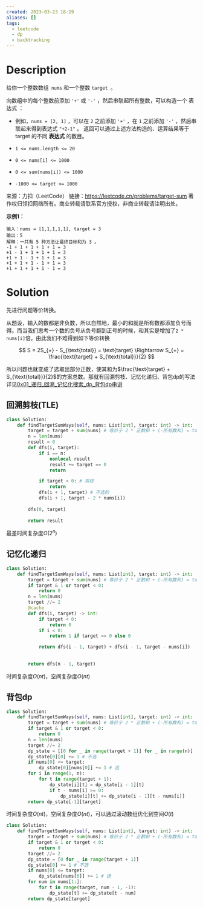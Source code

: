 ```yaml
---
created: 2023-03-23 18:19
aliases: []
tags:
  - leetcode 
  - dp 
  - backtracking 
---
```


# Description

给你一个整数数组` nums` 和一个整数 `target `。

向数组中的每个整数前添加 `'+'` 或 `'-'` ，然后串联起所有整数，可以构造一个 表达式 ：

- 例如，`nums = [2, 1]` ，可以在 `2` 之前添加 `'+'` ，在 `1` 之前添加 `'-'` ，然后串联起来得到表达式 `"+2-1"` 。
返回可以通过上述方法构造的、运算结果等于 target 的不同 **表达式** 的数目。

- `1 <= nums.length <= 20`
- `0 <= nums[i] <= 1000`
- `0 <= sum(nums[i]) <= 1000`
- `-1000 <= target <= 1000`


来源：力扣（LeetCode）
链接：https://leetcode.cn/problems/target-sum
著作权归领扣网络所有。商业转载请联系官方授权，非商业转载请注明出处。

**示例1：**

```
输入：nums = [1,1,1,1,1], target = 3
输出：5
解释：一共有 5 种方法让最终目标和为 3 。
-1 + 1 + 1 + 1 + 1 = 3
+1 - 1 + 1 + 1 + 1 = 3
+1 + 1 - 1 + 1 + 1 = 3
+1 + 1 + 1 - 1 + 1 = 3
+1 + 1 + 1 + 1 - 1 = 3
```


# Solution

先进行问题等价转换。

从题设，输入的数都是非负数，所以自然地，最小的和就是所有数都添加负号而得。而当我们思考一个数的负号从负号翻到正号的时候，和其实是增加了`2 * nums[i]`倍。由此我们不难得到如下等价转换

$$
S = 2S_{+} - S_{\text{total}} = \text{target} \Rightarrow S_{+} = \frac{\text{target} + S_{\text{total}}}{2}
$$

所以问题也就变成了选取出部分正数，使其和为$\frac{\text{target} + S_{\text{total}}}{2}$的方案总数。那就有回溯剪枝、记忆化递归、背包dp的写法详见[0x01_递归_回溯_记忆化搜索_dp_背包dp串讲](0x01_递归_回溯_记忆化搜索_dp_背包dp串讲.md)

## 回溯剪枝(TLE)

```python
class Solution:
    def findTargetSumWays(self, nums: List[int], target: int) -> int:
        target = target + sum(nums) # 等价于 2 * 正数和 + (-所有数和) = target -> 移项, 变成选数 + 到目标和
        n = len(nums)
        result = 0
        def dfs(i, target):
            if i == n:
                nonlocal result
                result += target == 0
                return

            if target < 0: # 剪枝
                return
            dfs(i + 1, target) # 不选的
            dfs(i + 1, target - 2 * nums[i])
        
        dfs(0, target)
        
        return result
```

最差时间复杂度$O(2^n)$

## 记忆化递归

```python
class Solution:
    def findTargetSumWays(self, nums: List[int], target: int) -> int:
        target = target + sum(nums) # 等价于 2 * 正数和 + (-所有数和) = target -> 移项, 变成选数 + 到目标和   
        if target & 1 or target < 0:
            return 0
        n = len(nums)
        target //= 2
        @cache
        def dfs(i, target) -> int:
            if target < 0:
                return 0
            if i < 0:
                return 1 if target == 0 else 0

            return dfs(i - 1, target) + dfs(i - 1, target - nums[i])
        
        
        return dfs(n - 1, target)
```

时间复杂度$O(nt)$，空间复杂度$O(nt)$

## 背包dp

```python
class Solution:
    def findTargetSumWays(self, nums: List[int], target: int) -> int:
        target = target + sum(nums) # 等价于 2 * 正数和 + (-所有数和) = target -> 移项, 变成选数 + 到目标和   
        if target & 1 or target < 0:
            return 0
        n = len(nums)
        target //= 2
        dp_state = [[0 for _ in range(target + 1)] for _ in range(n)]
        dp_state[0][0] += 1 # 不选
        if nums[0] <= target:
            dp_state[0][nums[0]] += 1 # 选
        for i in range(1, n):
            for t in range(target + 1):
                dp_state[i][t] = dp_state[i - 1][t]
                if t - nums[i] >= 0:
                    dp_state[i][t] += dp_state[i - 1][t - nums[i]]
        return dp_state[-1][target]
```

时间复杂度$O(nt)$，空间复杂度$O(nt)$，可以通过滚动数组优化到空间$O(t)$

```python
class Solution:
    def findTargetSumWays(self, nums: List[int], target: int) -> int:
        target = target + sum(nums) # 等价于 2 * 正数和 + (-所有数和) = target -> 移项, 变成选数 + 到目标和   
        if target & 1 or target < 0:
            return 0
        target //= 2
        dp_state = [0 for _ in range(target + 1)]
        dp_state[0] += 1 # 不选
        if nums[0] <= target:
            dp_state[nums[0]] += 1 # 选
        for num in nums[1:]:
            for t in range(target, num - 1, -1):
                dp_state[t] += dp_state[t - num]
        return dp_state[target]
```
